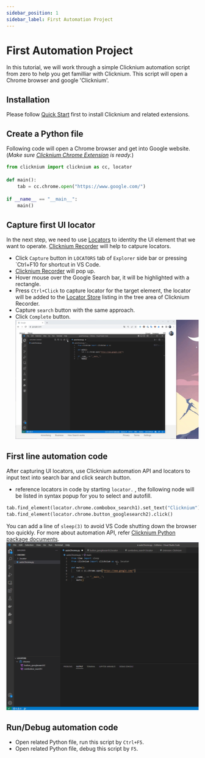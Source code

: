 ```yaml
---
sidebar_position: 1
sidebar_label: First Automation Project          
---
```

# First Automation Project 
In this tutorial, we will work through a simple Clicknium automation script from zero to help you get familliar with Clicknium. This script will open a Chrome browser and google 'Clicknium'.

## Installation
Please follow [Quick Start](./../quickstart.md#installation​) first to install Clicknium and related extensions. 

## Create a Python file
Following code will open a Chrome browser and get into Google website. (*Make sure [Clicknium Chrome Extension](./../tutorial/extensions/chromeextension.md) is ready.*) 
```python
from clicknium import clicknium as cc, locator

def main():
    tab = cc.chrome.open("https://www.google.com/")

if __name__ == "__main__":
    main()
```

## Capture first UI locator
In the next step, we need to use [Locators](./../tutorial/locator.md) to identity the UI element that we want to operate. [Clicknium Recorder](./../tutorial/recorder/recorder.md) will help to catpure locators. 

- Click `Capture` button in `LOCATORS` tab of `Explorer` side bar or pressing `Ctrl+F10 for shortcut in VS Code.    
- [Clicknium Recorder](./../tutorial/recorder/recorder.md) will pop up.  
- Hover mouse over the Google Search bar, it will be highlighted with a rectangle.
- Press `Ctrl+Click` to capture locator for the target element, the locator will be added to the [Locator Store](./../tutorial/locatorstore.md) listing in the tree area of Clicknium Recorder.  
- Capture `search` button with the same approach. 
- Click `Complete` button.   
![show locator](./../img/showlocator.gif)  

## First line automation code
After capturing UI locators, use Clicknium automation API and locators to input text into search bar and click search button. 
- reference locators in code by starting `locator.` , the following node will be listed in syntax popup for you to select and autofill.
```python
tab.find_element(locator.chrome.combobox_search1).set_text("Clicknium")
tab.find_element(locator.chrome.button_googlesearch2).click()
```
You can add a line of `sleep(3)` to avoid VS Code shutting down the browser too quickly. 
For more about automation API, refer [Clicknium Python package documents](./../references/python/python.md).  
![use locator](./../img/uselocator.gif)

## Run/Debug automation code
- Open related Python file, run this script by `Ctrl+F5`.
- Open related Python file, debug this script by `F5`.




